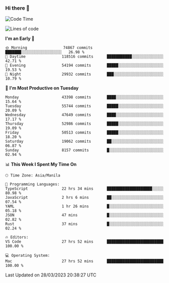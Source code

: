 ### Hi there 👋

<!--START_SECTION:waka-->
![Code Time](http://img.shields.io/badge/Code%20Time-3%2C785%20hrs%2027%20mins-blue)

![Lines of code](https://img.shields.io/badge/From%20Hello%20World%20I%27ve%20Written-105.5%20million%20lines%20of%20code-blue)

**I'm an Early 🐤** 

```text
🌞 Morning                74867 commits       ███████░░░░░░░░░░░░░░░░░░   26.98 % 
🌆 Daytime                118516 commits      ███████████░░░░░░░░░░░░░░   42.71 % 
🌃 Evening                54194 commits       █████░░░░░░░░░░░░░░░░░░░░   19.53 % 
🌙 Night                  29932 commits       ███░░░░░░░░░░░░░░░░░░░░░░   10.79 % 
```
📅 **I'm Most Productive on Tuesday** 

```text
Monday                   43398 commits       ████░░░░░░░░░░░░░░░░░░░░░   15.64 % 
Tuesday                  55744 commits       █████░░░░░░░░░░░░░░░░░░░░   20.09 % 
Wednesday                47649 commits       ████░░░░░░░░░░░░░░░░░░░░░   17.17 % 
Thursday                 52986 commits       █████░░░░░░░░░░░░░░░░░░░░   19.09 % 
Friday                   50513 commits       █████░░░░░░░░░░░░░░░░░░░░   18.20 % 
Saturday                 19062 commits       ██░░░░░░░░░░░░░░░░░░░░░░░   06.87 % 
Sunday                   8157 commits        █░░░░░░░░░░░░░░░░░░░░░░░░   02.94 % 
```


📊 **This Week I Spent My Time On** 

```text
🕑︎ Time Zone: Asia/Manila

💬 Programming Languages: 
TypeScript               22 hrs 34 mins      ████████████████████░░░░░   80.98 % 
JavaScript               2 hrs 6 mins        ██░░░░░░░░░░░░░░░░░░░░░░░   07.54 % 
YAML                     1 hr 26 mins        █░░░░░░░░░░░░░░░░░░░░░░░░   05.18 % 
JSON                     47 mins             █░░░░░░░░░░░░░░░░░░░░░░░░   02.82 % 
Rust                     37 mins             █░░░░░░░░░░░░░░░░░░░░░░░░   02.24 % 

🔥 Editors: 
VS Code                  27 hrs 52 mins      █████████████████████████   100.00 % 

💻 Operating System: 
Mac                      27 hrs 52 mins      █████████████████████████   100.00 % 
```


 Last Updated on 28/03/2023 20:38:27 UTC
<!--END_SECTION:waka-->


<!--
**rad182/rad182** is a ✨ _special_ ✨ repository because its `README.md` (this file) appears on your GitHub profile.

Here are some ideas to get you started:

- 🔭 I’m currently working on ...
- 🌱 I’m currently learning ...
- 👯 I’m looking to collaborate on ...
- 🤔 I’m looking for help with ...
- 💬 Ask me about ...
- 📫 How to reach me: ...
- 😄 Pronouns: ...
- ⚡ Fun fact: ...
-->

